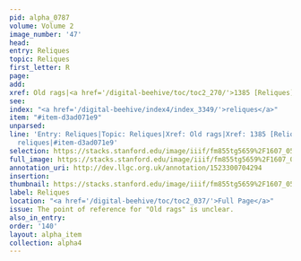 ```yaml
---
pid: alpha_0787
volume: Volume 2
image_number: '47'
head: 
entry: Reliques
topic: Reliques
first_letter: R
page: 
add: 
xref: Old rags|<a href='/digital-beehive/toc/toc2_270/'>1385 [Reliques]</a>
see: 
index: "<a href='/digital-beehive/index4/index_3349/'>reliques</a>"
item: "#item-d3ad071e9"
unparsed: 
line: 'Entry: Reliques|Topic: Reliques|Xref: Old rags|Xref: 1385 [Reliques]|Index:
  reliques|#item-d3ad071e9'
selection: https://stacks.stanford.edu/image/iiif/fm855tg5659%2F1607_0514/270,238,3052,416/full/0/default.jpg
full_image: https://stacks.stanford.edu/image/iiif/fm855tg5659%2F1607_0514/full/full/0/default.jpg
annotation_uri: http://dev.llgc.org.uk/annotation/1523300704294
insertion: 
thumbnail: https://stacks.stanford.edu/image/iiif/fm855tg5659%2F1607_0514/270,238,600,180/250,/0/default.jpg
label: Reliques
location: "<a href='/digital-beehive/toc/toc2_037/'>Full Page</a>"
issue: The point of reference for "Old rags" is unclear.
also_in_entry: 
order: '140'
layout: alpha_item
collection: alpha4
---
```

